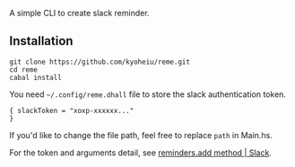 A simple CLI to create slack reminder.

<script id="asciicast-fqLCIbepnV9K10YVUrWu5ImjF" src="https://asciinema.org/a/fqLCIbepnV9K10YVUrWu5ImjF.js" async></script>

## Installation
```
git clone https://github.com/kyoheiu/reme.git
cd reme
cabal install
```

You need `~/.config/reme.dhall` file to store the slack authentication token.

```dhall
{ slackToken = "xoxp-xxxxxx..."
}
```

If you'd like to change the file path, feel free to replace `path` in Main.hs.

For the token and arguments detail, see [reminders.add method | Slack](https://api.slack.com/methods/reminders.add).
